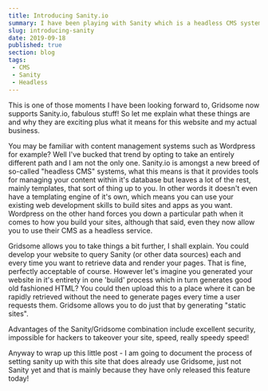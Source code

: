 ```yaml
---
title: Introducing Sanity.io
summary: I have been playing with Sanity which is a headless CMS system for a little while and now it is here
slug: introducing-sanity
date: 2019-09-18
published: true
section: blog
tags:
 - CMS
 - Sanity
 - Headless
---
```


This is one of those moments I have been looking forward to, Gridsome now supports Sanity.io, fabulous stuff! So let me explain what these things are and why they are exciting plus what it means for this website and my actual business.

You may be familiar with content management systems such as Wordpress for example? Well I've bucked that trend by opting to take an entirely different path and I am not the only one. Sanity.io is amongst a new breed of so-called "headless CMS" systems, what this means is that it provides tools for managing your content within it's database but leaves a lot of the rest, mainly templates, that sort of thing up to you. In other words it doesn't even have a templating engine of it's own, which means you can use your existing web development skills to build sites and apps as you want. Wordpress on the other hand forces you down a particular path when it comes to how you build your sites, although that said, even they now allow you to use their CMS as a headless service. 

Gridsome allows you to take things a bit further, I shall explain. You could develop your website to query Sanity (or other data sources) each and every time you want to retrieve data and render your pages. That is fine, perfectly acceptable of course. However let's imagine you generated your website in it's entirety in one 'build' process which in turn generates good old fashioned HTML? You could then upload this to a place where it can be rapidly retrieved without the need to generate pages every time a user requests them. Gridsome allows you to do just that by generating "static sites".

Advantages of the Sanity/Gridsome combination include excellent security, impossible for hackers to takeover your site, speed, really speedy speed!

Anyway to wrap up this little post - I am going to document the process of setting sanity up with this site that does already use Gridsome, just not Sanity yet and that is mainly because they have only released this feature today!
